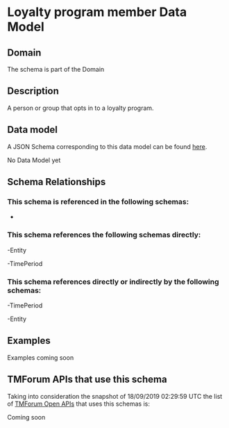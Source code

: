 # Loyalty program member Data Model

## Domain

The  schema is part of the  Domain

## Description

A person or group that opts in to a loyalty program.

## Data model

A JSON Schema corresponding to this data model can be found
[here](https://github.com/tmforum-rand/schemas/blob/master/Product/LoyaltyProgramMember.schema.json).

No Data Model yet

## Schema Relationships

### This schema is referenced in the following schemas:

-

### This schema references the following schemas directly:

-Entity

-TimePeriod

### This schema references directly or indirectly by the following schemas:

-TimePeriod

-Entity



## Examples

Examples coming soon

## TMForum APIs that use this schema

Taking into consideration the snapshot of 18/09/2019 02:29:59 UTC the list of [TMForum Open APIs](https://www.tmforum.org/open-apis/) that uses this schemas is:

Coming soon